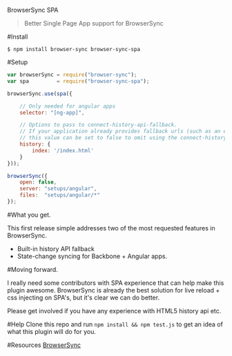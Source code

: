 BrowserSync SPA

> Better Single Page App support for BrowserSync

#Install

```shell
$ npm install browser-sync browser-sync-spa
```

#Setup
```js
var browserSync = require("browser-sync");
var spa         = require("browser-sync-spa");

browserSync.use(spa({

    // Only needed for angular apps
    selector: "[ng-app]",

    // Options to pass to connect-history-api-fallback.
    // If your application already provides fallback urls (such as an existing proxy server),
    // this value can be set to false to omit using the connect-history-api-fallback middleware entirely.
    history: {
        index: '/index.html'
    }
}));

browserSync({
    open: false,
    server: "setups/angular",
    files:  "setups/angular/*"
});
```

#What you get.

This first release simple addresses two of the most requested features in 
BrowserSync.

* Built-in history API fallback
* State-change syncing for Backbone + Angular apps.

#Moving forward.

I really need some contributors with SPA experience that can help make this plugin awesome.
BrowserSync is already the best solution for live reload + css injecting on SPA's, but 
it's clear we can do better.

Please get involved if you have any experience with HTML5 history api etc.

#Help
Clone this repo and run `npm install && npm test.js` to get an idea of what this plugin will do for you.

#Resources
[BrowserSync](https://github.com/shakyShane/browser-sync)